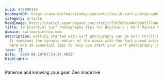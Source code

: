 ```yaml
---
uuid: 838080148
bookmarkOf: https://www.karlmackieshop.com/articles/10-surf-photography-tips-for-beginners
category: article
headImage: http://static1.squarespace.com/static/55f2abdce4b00eb5577dae31/t/66bdfd850a182e1b86c544e2/1723727242253/10-SURF-PHOTOGRAPHY-TIPS-FOR-BEGINNERS-USING-DIGITAL-35MM-FILM.jpg?format=1500w
title: 10 Essential Surf Photography Tips for Beginners | Karl Mackie Prints and Workshops
domain: karlmackieshop.com
description: Getting started with surf photography can be both thrilling and challenging.
  It combines the dynamic motion of the ocean with the fast-paced action of surfing.
  Here are 10 essential tips to help you start your surf photography journey.
tags: []
date: '2024-08-19T07:54:14.483Z'
highlights: 
---
```


Patience and knowing your gear. Zen mode like

